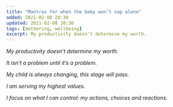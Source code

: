 ```yaml
---
title: "Mantras for when the baby won’t nap alone"
added: 2021-02-08 20:30
updated: 2021-02-08 20:30
tags: [mothering, wellbeing]
excerpt: My productivity doesn’t determine my worth.
---
```


*My productivity doesn’t determine my worth.*

*It isn’t a problem until it’s a problem.*

*My child is always changing, this stage will pass.*

*I am serving my highest values.*

*I focus on what I can control: my actions, choices and reactions.*